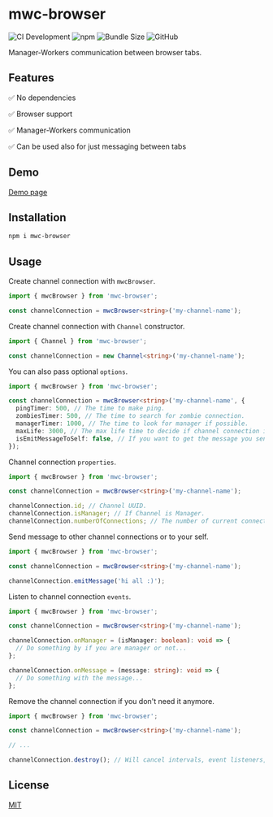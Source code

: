 # mwc-browser

![CI Development](https://img.shields.io/github/workflow/status/avivharuzi/mwc-browser/CI%20Development/main)
![npm](https://img.shields.io/npm/v/mwc-browser)
![Bundle Size](https://img.shields.io/bundlephobia/min/mwc-browser)
![GitHub](https://img.shields.io/github/license/avivharuzi/mwc-browser)

Manager-Workers communication between browser tabs.

## Features

✅ No dependencies

✅ Browser support

✅ Manager-Workers communication

✅ Can be used also for just messaging between tabs

## Demo

[Demo page](https://avivharuzi.github.io/mwc-browser)

## Installation

```sh
npm i mwc-browser
```

## Usage

Create channel connection with `mwcBrowser`.

```ts
import { mwcBrowser } from 'mwc-browser';

const channelConnection = mwcBrowser<string>('my-channel-name');
```

Create channel connection with `Channel` constructor.

```ts
import { Channel } from 'mwc-browser';

const channelConnection = new Channel<string>('my-channel-name');
```

You can also pass optional `options`.

```ts
import { mwcBrowser } from 'mwc-browser';

const channelConnection = mwcBrowser<string>('my-channel-name', {
  pingTimer: 500, // The time to make ping.
  zombiesTimer: 500, // The time to search for zombie connection.
  managerTimer: 1000, // The time to look for manager if possible.
  maxLife: 3000, // The max life time to decide if channel connection is zombie if not responded.
  isEmitMessageToSelf: false, // If you want to get the message you sent to your self from onMessage event.
});
```

Channel connection `properties`.

```ts
import { mwcBrowser } from 'mwc-browser';

const channelConnection = mwcBrowser<string>('my-channel-name');

channelConnection.id; // Channel UUID.
channelConnection.isManager; // If Channel is Manager.
channelConnection.numberOfConnections; // The number of current connections that connected to the same channel.
```

Send message to other channel connections or to your self.

```ts
import { mwcBrowser } from 'mwc-browser';

const channelConnection = mwcBrowser<string>('my-channel-name');

channelConnection.emitMessage('hi all :)');
```

Listen to channel connection `events`.

```ts
import { mwcBrowser } from 'mwc-browser';

const channelConnection = mwcBrowser<string>('my-channel-name');

channelConnection.onManager = (isManager: boolean): void => {
  // Do something by if you are manager or not...
};

channelConnection.onMessage = (message: string): void => {
  // Do something with the message...
};
```

Remove the channel connection if you don't need it anymore.

```ts
import { mwcBrowser } from 'mwc-browser';

const channelConnection = mwcBrowser<string>('my-channel-name');

// ...

channelConnection.destroy(); // Will cancel intervals, event listeners, etc.
```

## License

[MIT](LICENSE)
